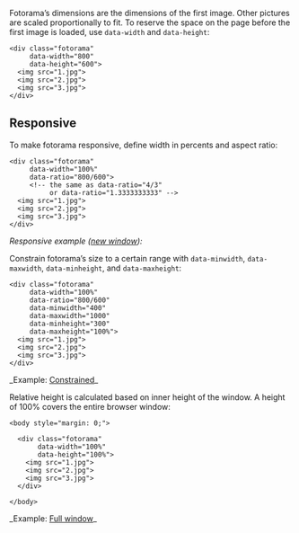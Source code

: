 Fotorama’s dimensions are the dimensions of&nbsp;the first image. Other pictures are scaled proportionally to&nbsp;fit.
To&nbsp;reserve the space on&nbsp;the page before the first image is&nbsp;loaded, use `data-width` and `data-height`:

	<div class="fotorama"
	     data-width="800"
	     data-height="600">
	  <img src="1.jpg">
	  <img src="2.jpg">
	  <img src="3.jpg">
	</div>

## Responsive
To&nbsp;make fotorama responsive, define width in&nbsp;percents and aspect ratio:

	<div class="fotorama"
	     data-width="100%"
	     data-ratio="800/600">
	     <!-- the same as data-ratio="4/3"
	          or data-ratio="1.3333333333" -->
	  <img src="1.jpg">
	  <img src="2.jpg">
	  <img src="3.jpg">
	</div>

_Responsive example (<a href="/examples/responsive.html" target="_blank">new window</a>):_

<div class="fotorama-wrap"><div class="fotorama"
     data-width="100%"
     data-ratio="3/2">
	<a href="http://fotorama.s3.amazonaws.com/i/okonechnikov/7.jpg"></a>
	<a href="http://fotorama.s3.amazonaws.com/i/okonechnikov/26.jpg"></a>
	<a href="http://fotorama.s3.amazonaws.com/i/okonechnikov/22-lo.jpg"></a>
	<a href="http://fotorama.s3.amazonaws.com/i/okonechnikov/8-lo.jpg"></a>
	<a href="http://fotorama.s3.amazonaws.com/i/okonechnikov/19.jpg"></a>
</div></div>

Constrain fotorama’s size to&nbsp;a&nbsp;certain range with `data-minwidth`, `data-maxwidth`, `data-minheight`, and `data-maxheight`:

	<div class="fotorama"
	     data-width="100%"
	     data-ratio="800/600"
	     data-minwidth="400"
	     data-maxwidth="1000"
	     data-minheight="300"
	     data-maxheight="100%">
	  <img src="1.jpg">
	  <img src="2.jpg">
	  <img src="3.jpg">
	</div>

<p class="after-pre">_Example: <a href="/examples/constrained.html" target="_blank">Constrained</a>_</p>

Relative height is&nbsp;calculated based on&nbsp;inner height of&nbsp;the window. A&nbsp;height of&nbsp;100% covers the entire browser window:

	<body style="margin: 0;">

	  <div class="fotorama"
	       data-width="100%"
	       data-height="100%">
	    <img src="1.jpg">
	    <img src="2.jpg">
	    <img src="3.jpg">
	  </div>

	</body>

<p class="after-pre">_Example: <a href="/examples/full-window.html">Full window</a>_</p>
